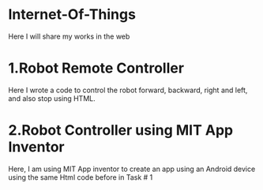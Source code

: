 # Internet-Of-Things
Here I will share my works in the web
# 1.Robot Remote Controller 
Here I wrote a code to control the robot forward, backward, right and left, and also stop using HTML.
# 2.Robot Controller using MIT App Inventor
Here, I am using MIT App inventor to create an app using an Android device using the same Html code before in Task # 1

